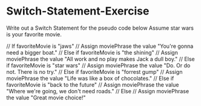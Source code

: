 # Switch-Statement-Exercise
Write out a Switch Statement for the pseudo code below
Assume star wars is your favorite movie.


// If favoriteMovie is "jaws"
// Assign moviePhrase the value "You're gonna need a bigger boat."
// Else if favoriteMovie is "the shining"
// Assign moviePhrase the value "All work and no play makes Jack a dull boy."
// Else if favoriteMovie is "star wars"
// Assign moviePhrase the value "Do. Or do not. There is no try."
// Else if favoriteMovie is "forrest gump"
// Assign moviePhrase the value "Life was like a box of chocolates."
// Else if favoriteMovie is "back to the future"
// Assign moviePhrase the value "Where we're going, we don't need roads."
// Else
// Assign moviePhrase the value "Great movie choice!"
